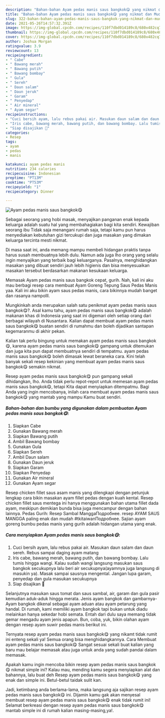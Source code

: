 ```yaml
---
description: "Bahan-bahan Ayam pedas manis saus bangkok😋 yang nikmat dan Mudah Dibuat"
title: "Bahan-bahan Ayam pedas manis saus bangkok😋 yang nikmat dan Mudah Dibuat"
slug: 322-bahan-bahan-ayam-pedas-manis-saus-bangkok-yang-nikmat-dan-mudah-dibuat
date: 2021-05-26T14:57:32.391Z
image: https://img-global.cpcdn.com/recipes/110f7dbd014189c8/680x482cq70/ayam-pedas-manis-saus-bangkok😋-foto-resep-utama.jpg
thumbnail: https://img-global.cpcdn.com/recipes/110f7dbd014189c8/680x482cq70/ayam-pedas-manis-saus-bangkok😋-foto-resep-utama.jpg
cover: https://img-global.cpcdn.com/recipes/110f7dbd014189c8/680x482cq70/ayam-pedas-manis-saus-bangkok😋-foto-resep-utama.jpg
author: Joshua Morgan
ratingvalue: 3.9
reviewcount: 13
recipeingredient:
- " Cabe"
- " Bawang merah"
- " Bawang putih"
- " Bawang bombay"
- " Gula"
- " Sereh"
- " Daun salam"
- " Daun jeruk"
- " Garam"
- " Penyedap"
- " Air mineral"
- " Ayam segar"
recipeinstructions:
- "Cuci bersih ayam, lalu rebus pakai air. Masukan daun salam dan daun sereh. Rebus sampai daging ayam matang"
- "Iris cabe, bawang merah, bawang putih, dan bawang bombay. Lalu tumis hingga wangi. Kalau sudah wangi langsung masukan saus bangkok secukupnya lalu beri air secukupnya(ayamnya juga langsung di masukin ya). Masak sampai sausnya mengental. Jangan lupa garam, penyedap dan gula masukan secukupnya"
- "Siap disajikan 🥰"
categories:
- Resep
tags:
- ayam
- pedas
- manis

katakunci: ayam pedas manis 
nutrition: 234 calories
recipecuisine: Indonesian
preptime: "PT13M"
cooktime: "PT53M"
recipeyield: "1"
recipecategory: Dinner

---
```



![Ayam pedas manis saus bangkok😋](https://img-global.cpcdn.com/recipes/110f7dbd014189c8/680x482cq70/ayam-pedas-manis-saus-bangkok😋-foto-resep-utama.jpg)

Sebagai seorang yang hobi masak, menyajikan panganan enak kepada keluarga adalah suatu hal yang membahagiakan bagi kita sendiri. Kewajiban seorang ibu Tidak saja menangani rumah saja, tetapi kamu pun harus menyediakan kebutuhan gizi tercukupi dan juga masakan yang dimakan keluarga tercinta mesti nikmat.

Di masa  saat ini, anda memang mampu membeli hidangan praktis tanpa harus susah membuatnya lebih dulu. Namun ada juga lho orang yang selalu ingin menyajikan yang terbaik bagi keluarganya. Pasalnya, menghidangkan masakan yang dibuat sendiri jauh lebih higienis dan bisa menyesuaikan masakan tersebut berdasarkan makanan kesukaan keluarga. 

Memasak Ayam pedas manis saus bangkok cepat, gurih. Nah, kali ini aku mau berbagi resep cara membuat Ayam Goreng Tepung Saus Pedas Manis yaa. Kali ini aku bikin ayam saus pedas manis, cara bikinnya mudah banget dan rasanya nampolll.

Mungkinkah anda merupakan salah satu penikmat ayam pedas manis saus bangkok😋?. Asal kamu tahu, ayam pedas manis saus bangkok😋 adalah makanan khas di Indonesia yang saat ini digemari oleh setiap orang dari berbagai wilayah di Nusantara. Kalian dapat membuat ayam pedas manis saus bangkok😋 buatan sendiri di rumahmu dan boleh dijadikan santapan kegemaranmu di akhir pekan.

Kalian tak perlu bingung untuk memakan ayam pedas manis saus bangkok😋, karena ayam pedas manis saus bangkok😋 gampang untuk ditemukan dan juga kita pun dapat membuatnya sendiri di tempatmu. ayam pedas manis saus bangkok😋 boleh dimasak lewat beraneka cara. Kini telah banyak sekali resep kekinian yang membuat ayam pedas manis saus bangkok😋 semakin nikmat.

Resep ayam pedas manis saus bangkok😋 pun gampang sekali dihidangkan, lho. Anda tidak perlu repot-repot untuk memesan ayam pedas manis saus bangkok😋, tetapi Kita dapat menyiapkan ditempatmu. Bagi Anda yang ingin mencobanya, inilah cara membuat ayam pedas manis saus bangkok😋 yang mantab yang mampu Kamu buat sendiri.

<!--inarticleads1-->

##### Bahan-bahan dan bumbu yang digunakan dalam pembuatan Ayam pedas manis saus bangkok😋:

1. Siapkan  Cabe
1. Gunakan  Bawang merah
1. Siapkan  Bawang putih
1. Ambil  Bawang bombay
1. Gunakan  Gula
1. Siapkan  Sereh
1. Ambil  Daun salam
1. Gunakan  Daun jeruk
1. Siapkan  Garam
1. Siapkan  Penyedap
1. Gunakan  Air mineral
1. Gunakan  Ayam segar


Resep chicken fillet saus asam manis yang dilengkapi dengan petunjuk lengkap cara bikin masakan ayam fillet pedas dengan kuah kental. Resep chicken fillet saus mentega ini hanya menggunakan bahan utama fillet dada ayam, meskipun demikian bunda bisa juga mencampur dengan bahan lainnya. Pedas Gurih: Resep Sambal ManggaПодробнее. resep AYAM SAUS MANGGA paling enak dan mudah #tkitaiwanПодробнее. Sajian ayam goreng bumbu pedas manis yang gurih adalah hidangan utama yang enak. 

<!--inarticleads2-->

##### Cara menyiapkan Ayam pedas manis saus bangkok😋:

1. Cuci bersih ayam, lalu rebus pakai air. Masukan daun salam dan daun sereh. Rebus sampai daging ayam matang
1. Iris cabe, bawang merah, bawang putih, dan bawang bombay. Lalu tumis hingga wangi. Kalau sudah wangi langsung masukan saus bangkok secukupnya lalu beri air secukupnya(ayamnya juga langsung di masukin ya). Masak sampai sausnya mengental. Jangan lupa garam, penyedap dan gula masukan secukupnya
1. Siap disajikan 🥰


Selanjutnya masukan saus tomat dan saus sambal, air, garam dan gula pasir kemudian aduk-aduk hingga merata. Jenis ayam bangkok dan gambarnya- Ayam bangkok dikenal sebagai ayam aduan atau ayam petarung yang handal. Di rumah, kami memiliki ayam bangkok tapi bukan untuk diadu melainkan hanya sekedar hobi semata. Entah dari dulu saya memang tidak gemar mengadu ayam jenis apapun. Bun, coba, yuk, bikin olahan ayam dengan resep ayam suwir pedas manis berikut ini. 

Ternyata resep ayam pedas manis saus bangkok😋 yang nikamt tidak rumit ini enteng sekali ya! Semua orang bisa menghidangkannya. Cara Membuat ayam pedas manis saus bangkok😋 Sangat sesuai sekali buat kalian yang baru mau belajar memasak atau juga untuk anda yang sudah pandai dalam memasak.

Apakah kamu ingin mencoba bikin resep ayam pedas manis saus bangkok😋 nikmat simple ini? Kalau mau, mending kamu segera menyiapkan alat dan bahannya, lalu buat deh Resep ayam pedas manis saus bangkok😋 yang enak dan simple ini. Betul-betul taidak sulit kan. 

Jadi, ketimbang anda berlama-lama, maka langsung aja sajikan resep ayam pedas manis saus bangkok😋 ini. Dijamin kamu gak akan menyesal membuat resep ayam pedas manis saus bangkok😋 enak tidak rumit ini! Selamat berkreasi dengan resep ayam pedas manis saus bangkok😋 mantab simple ini di rumah kalian masing-masing,ya!.

